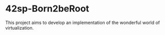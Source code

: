 # 42sp-Born2beRoot
This project aims to develop an implementation of the wonderful world of virtualization.
